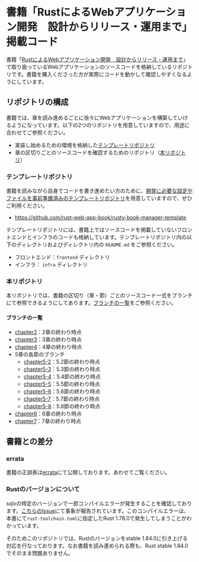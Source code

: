 # 書籍「RustによるWebアプリケーション開発　設計からリリース・運用まで」掲載コード

書籍「[RustによるWebアプリケーション開発　設計からリリース・運用まで](https://www.kspub.co.jp/book/detail/5369579.html)」で取り扱っているWebアプリケーションのソースコードを格納しているリポジトリです。書籍を購入くださった方が実際にコードを動かして確認しやすくなるようにしています。

## リポジトリの構成

書籍では、章を読み進めるごとに徐々にWebアプリケーションを構築していけるようになっています。以下の2つのリポジトリを用意していますので、用途に合わせてご参照ください。

- 実装し始めるための環境を格納した[テンプレートリポジトリ](#テンプレートリポジトリ)
- 章の区切りごとのソースコードを確認するためのリポジトリ（[本リポジトリ](#本リポジトリ)）

### テンプレートリポジトリ

書籍を読みながら自身でコードを書き進めたい方のために、[開発に必要な設定やファイルを事前準備済みのテンプレートリポジトリ](https://github.com/rust-web-app-book/rusty-book-manager-template)を用意していますので、ぜひご利用ください。

- https://github.com/rust-web-app-book/rusty-book-manager-template

テンプレートリポジトリには、書籍上ではソースコードを掲載していないフロントエンドとインフラのコードも格納しています。テンプレートリポジトリ内の以下のディレクトリおよびディレクトリ内の `README.md` をご参照ください。

- フロントエンド：`frontend` ディレクトリ
- インフラ： `infra` ディレクトリ

### 本リポジトリ

本リポジトリでは、書籍の区切り（章・節）ごとのソースコード一式をブランチにて参照できるようにしてあります。[ブランチの一覧](#ブランチの一覧)をご参照ください。

#### ブランチの一覧

- [chapter2](https://github.com/rust-web-app-book/rusty-book-manager/tree/chapter2)：2章の終わり時点
- [chapter3](https://github.com/rust-web-app-book/rusty-book-manager/tree/chapter3)：3章の終わり時点
- [chapter4](https://github.com/rust-web-app-book/rusty-book-manager/tree/chapter4)：4章の終わり時点
- 5章の各節のブランチ
  - [chapter5-2](https://github.com/rust-web-app-book/rusty-book-manager/tree/chapter5-2)：5.2節の終わり時点
  - [chapter5-3](https://github.com/rust-web-app-book/rusty-book-manager/tree/chapter5-3)：5.3節の終わり時点
  - [chapter5-4](https://github.com/rust-web-app-book/rusty-book-manager/tree/chapter5-4)：5.4節の終わり時点
  - [chapter5-5](https://github.com/rust-web-app-book/rusty-book-manager/tree/chapter5-5)：5.5節の終わり時点
  - [chapter5-6](https://github.com/rust-web-app-book/rusty-book-manager/tree/chapter5-6)：5.6節の終わり時点
  - [chapter5-7](https://github.com/rust-web-app-book/rusty-book-manager/tree/chapter5-7)：5.7節の終わり時点
  - [chapter5-8](https://github.com/rust-web-app-book/rusty-book-manager/tree/chapter5-8)：5.8節の終わり時点
- [chapter6](https://github.com/rust-web-app-book/rusty-book-manager/tree/chapter6)：6章の終わり時点
- [chapter7](https://github.com/rust-web-app-book/rusty-book-manager/tree/chapter7)：7章の終わり時点

## 書籍との差分

### errata

書籍の正誤表は[errata](https://github.com/rust-web-app-book/errata)にて公開しております。あわせてご覧ください。

### Rustのバージョンについて

sqlxの特定のバージョンで一部コンパイルエラーが発生することを確認しております。[こちらのIssue](https://github.com/rust-web-app-book/rusty-book-manager/issues/9)にて事象が報告されています。このコンパイルエラーは、本書にて`rust-toolchain.toml`に指定したRust 1.78.0で発生してしまうことがわかっています。

そのためこのリポジトリでは、Rustのバージョンをstable 1.84.0に引き上げる対応を行なっております。なお書籍を読み進められる際も、Rust stable 1.84.0でそのまま問題ありません。
